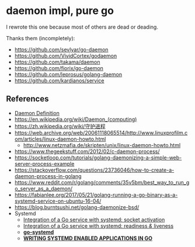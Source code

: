# daemon impl, pure go

I rewrote this one because most of others are dead or deading.

Thanks them (incompletely):

- <https://github.com/sevlyar/go-daemon>
- <https://github.com/VividCortex/godaemon>
- <https://github.com/takama/daemon>
- <https://github.com/fiorix/go-daemon>
- <https://github.com/leprosus/golang-daemon>
- <https://github.com/kardianos/service>





## References

- [Daemon Definition](http://www.linfo.org/daemon.html)
- <https://en.wikipedia.org/wiki/Daemon_(computing)>
- <https://zh.wikipedia.org/wiki/守护进程>
- <https://web.archive.org/web/20061118065514/http://www.linuxprofilm.com/articles/linux-daemon-howto.html>
  - <http://www.netzmafia.de/skripten/unix/linux-daemon-howto.html>
- <https://www.thegeekstuff.com/2012/02/c-daemon-process/>
- <https://socketloop.com/tutorials/golang-daemonizing-a-simple-web-server-process-example>
- <https://stackoverflow.com/questions/23736046/how-to-create-a-daemon-process-in-golang>
- <https://www.reddit.com/r/golang/comments/35v5bm/best_way_to_run_go_server_as_a_daemon/>
- <https://fabianlee.org/2017/05/21/golang-running-a-go-binary-as-a-systemd-service-on-ubuntu-16-04/>
- <https://blog.burntsushi.net/golang-daemonize-bsd/>
- Systemd
  - [Integration of a Go service with systemd: socket activation](https://vincent.bernat.ch/en/blog/2018-systemd-golang-socket-activation)
  - [Integration of a Go service with systemd: readiness *&* liveness](https://vincent.bernat.ch/en/blog/2017-systemd-golang)
  - [**go-systemd**](https://github.com/coreos/go-systemd)
  - [**WRITING SYSTEMD ENABLED APPLICATIONS IN GO**](https://lxtreme.nl/blog/writing-systemd-enabled-applications-in-go/)


